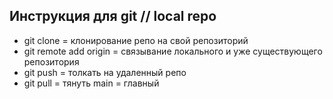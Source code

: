 ## Инструкция для git // local repo
+ git clone <path> = клонирование репо на свой репозиторий
+ git remote add origin <path> = связывание локального и уже существующего репозитория
+ git push = толкать на удаленный репо
+ git pull = тянуть
main = главный